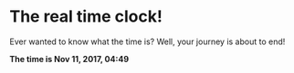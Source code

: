 # The real time clock!

Ever wanted to know what the time is? Well, your journey is about to end!

**The time is Nov 11, 2017, 04:49**